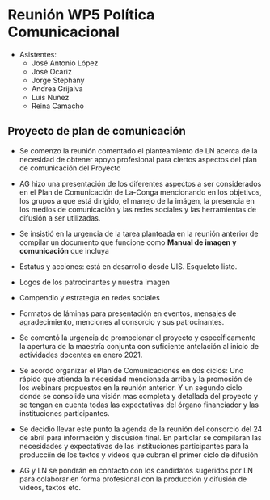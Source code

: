 # Reunión WP5 Política Comunicacional
* Asistentes: 
    * José Antonio López
    * José Ocariz
    * Jorge Stephany
    * Andrea Grijalva
    * Luis Nuñez
    * Reina Camacho

[comment]: # (Fin)

## Proyecto de plan de comunicación

* Se comenzo la reunión comentado el planteamiento de LN acerca de la necesidad de obtener apoyo profesional para ciertos aspectos del plan de comunicación del Proyecto

* AG hizo una presentación de los diferentes aspectos a ser considerados en el Plan de Comunicación de La-Conga mencionando en los objetivos, los grupos a que está dirigido, el manejo de la imágen, la presencia en los medios de comunicación y las redes sociales y las herramientas de difusión a ser utilizadas.

* Se insistió en la urgencia de la tarea planteada en  la reunión anterior de compilar un documento que funcione como **Manual de imagen y comunicación** que incluya
* Estatus y acciones: está en desarrollo desde UIS. Esqueleto listo.
* Logos de los patrocinantes y nuestra imagen
* Compendio y estrategía en redes sociales
* Formatos de láminas para presentación en eventos, mensajes de agradecimiento, menciones al consorcio y sus patrocinantes.


* Se comentó la urgencia de promocionar el proyecto y específicamente la apertura de la maestría conjunta con suficiente antelación al inicio de actividades docentes en enero 2021. 

* Se acordó organizar el Plan de Comunicaciones en dos ciclos: Uno rápido que atienda la necesidad mencionada arriba y la promosión de los webinars propuestos en la reunión anterior. Y un segundo ciclo donde se consolide una visión mas completa y detallada del proyecto  y se tengan en cuenta todas las expectativas del órgano financiador y las instituciones participantes.

* Se decidió llevar este punto la agenda de la reunión del consorcio del 24 de abril para información y discusión final. En particlar se compilaran las necesidades y expectativas de las instituciones  participantes para la producciín de los textos y videos que cubran el primer ciclo de difusión

* AG y LN se pondrán en contacto con los candidatos sugeridos por LN para colaborar en forma profesional con la producción y difusión de videos, textos etc.


[comment]: # (Fin)
